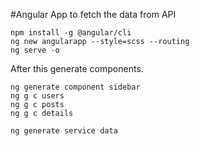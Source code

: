 #Angular App to fetch the data from API
```Cli code
npm install -g @angular/cli
ng new angularapp --style=scss --routing
ng serve -o
```
After this generate components.

```
ng generate component sidebar
ng g c users
ng g c posts
ng g c details

ng generate service data

```

